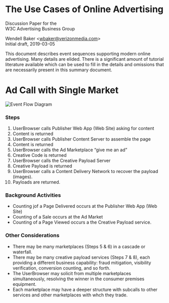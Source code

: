 # The Use Cases of Online Advertising

Discussion Paper for the  
W3C Advertising Business Group

Wendell Baker <[wbaker@verizonmedia.com](mailto:wbaker@verizonmedia.com)\>  
Initial draft, 2019-03-05

This document describes event sequences supporting modern online advertising. Many details are elided. There is a significant amount of tutorial literature available which can be used to fill in the details and omissions that are necessarily present in this summary document.

Ad Call with Single Market
==========================

![Event Flow Diagram](https://w3c.github.io/web-advertising/UseCasesofOnlineAdvertising/image1.png)

### Steps

1.  UserBrowser calls Publisher Web App (Web Site) asking for content
2.  Content is returned
3.  UserBrowser calls Publisher Content Server to assemble the page
4.  Content is returned
5.  UserBrowser calls the Ad Marketplace “give me an ad”
6.  Creative Code is returned
7.  UserBrowser calls the Creative Payload Server
8.  Creative Payload is returned
9.  UserBrowser calls a Content Delivery Network to recover the payload (images).
10.  Payloads are returned.

### Background Activities

*   Counting jof a Page Delivered occurs at the Publisher Web App (Web Site)
*   Counting of a Sale occurs at the Ad Market
*   Counting of a Page Viewed occurs a the Creative Payload service.

### Other Considerations

*   There may be many marketplaces (Steps 5 & 6) in a cascade or waterfall.
*   There may be many creative payload services (Steps 7 & 8), each providing a different business capability: fraud mitigation, visibility verification, conversion counting, and so forth.
*   The UserBrowser may solicit from multiple marketplaces simultaneously, resolving the winner in the consumer premises equipment.
*   Each marketplace may have a deeper structure with subcalls to other services and other marketplaces with whch they trade.
